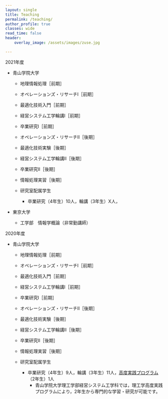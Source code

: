 ```yaml
---
layout: single
title: Teaching
permalink: /teaching/
author_profile: true
classes: wide
read_time: false
header:
    overlay_image: /assets/images/zuse.jpg

---
```


2021年度

- 青山学院大学
  - 地理情報処理［前期］
  - オペレーションズ・リサーチI［前期］
  - 最適化技術入門［前期］
  - 経営システム工学輪講I［前期］
  - 卒業研究I［前期］
  - オペレーションズ・リサーチII［後期］
  - 最適化技術実験［後期］
  - 経営システム工学輪講II［後期］
  - 卒業研究II［後期］
  - 情報処理実習［後期］

  - 研究室配属学生
    - 卒業研究（4年生）10人，輪講（3年生）X人，

- 東京大学
  - 工学部　情報学概論（非常勤講師）

2020年度

- 青山学院大学
  - 地理情報処理［前期］
  - オペレーションズ・リサーチI［前期］
  - 最適化技術入門［前期］
  - 経営システム工学輪講I［前期］
  - 卒業研究I［前期］
  - オペレーションズ・リサーチII［後期］
  - 最適化技術実験［後期］
  - 経営システム工学輪講II［後期］
  - 卒業研究II［後期］
  - 情報処理実習［後期］

  - 研究室配属学生
    - 卒業研究（4年生）9人，輪講（3年生）11人，[高度実践プログラム](http://www.agnes.aoyama.ac.jp/features/practical-program/)（2年生）1人
      - 青山学院大学理工学部経営システム工学科では，理工学高度実践プログラムにより，2年生から専門的な学習・研究が可能です。